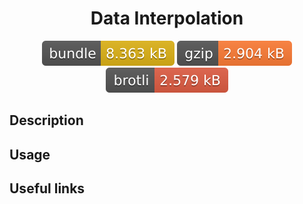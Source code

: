 <h1 style="text-align: center;">
  <div align="center">Data Interpolation</div>
</h1>

<p align="center">
  <img src="../../assets/badges/interpolators-file.svg" alt="interpolators-file-ts">
  <img src="../../assets/badges/interpolators-gzip.svg" alt="interpolators-gzip-ts">
  <img src="../../assets/badges/interpolators-brotli.svg" alt="interpolators-brotli-ts">
</p>

## Description

## Usage

## Useful links
